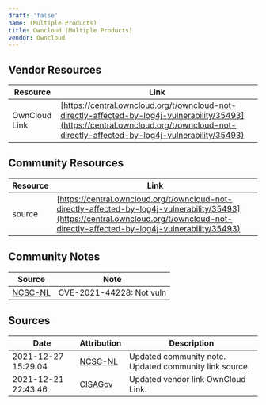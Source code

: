 ```yaml
---
draft: 'false'
name: (Multiple Products)
title: Owncloud (Multiple Products)
vendor: Owncloud
---
```


## Vendor Resources
| Resource | Link |
| --- | --- |
| OwnCloud Link | [https://central.owncloud.org/t/owncloud-not-directly-affected-by-log4j-vulnerability/35493](https://central.owncloud.org/t/owncloud-not-directly-affected-by-log4j-vulnerability/35493) |

## Community Resources
| Resource | Link |
| --- | --- |
| source | [https://central.owncloud.org/t/owncloud-not-directly-affected-by-log4j-vulnerability/35493](https://central.owncloud.org/t/owncloud-not-directly-affected-by-log4j-vulnerability/35493) |

## Community Notes
| Source | Note |
| --- | --- |
| [NCSC-NL](https://github.com/NCSC-NL/log4shell/blob/main/software/README.md) | CVE-2021-44228: Not vuln </ul> |

## Sources
| Date | Attribution | Description |
| --- | --- | --- |
| 2021-12-27 15:29:04 | [NCSC-NL](https://github.com/NCSC-NL/log4shell/blob/main/software/README.md) | Updated community note. Updated community link source.  |
| 2021-12-21 22:43:46 | [CISAGov](https://raw.githubusercontent.com/cisagov/log4j-affected-db/develop/README.md) | Updated vendor link OwnCloud Link.  |
